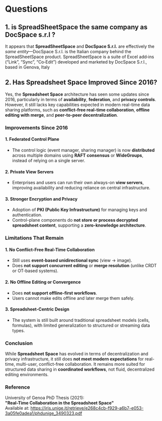 # Questions

## 1. is SpreadSheetSpace the same company as DocSpace s.r.l ?

It appears that **SpreadSheetSpace** and **DocSpace S.r.l.** are effectively the *same entity*—DocSpace S.r.l. is the Italian company behind the SpreadSheetSpace product. SpreadSheetSpace is a suite of Excel add‑ins (“Link”, “Sync”, “Co‑Edit”) developed and marketed by DocSpace S.r.l., based in Genova, Italy

## 2. Has Spreadsheet Space Improved Since 2016?

Yes, the **Spreadsheet Space** architecture has seen some updates since 2016, particularly in terms of **availability**, **federation**, and **privacy controls**. However, it still lacks key capabilities expected in modern real-time data sharing platforms, such as **conflict-free real-time collaboration**, **offline editing with merge**, and **peer-to-peer decentralization**.

### Improvements Since 2016

#### 1. **Federated Control Plane**

- The control logic (event manager, sharing manager) is now **distributed** across multiple domains using **RAFT consensus** or **WideGroups**, instead of relying on a single server.

#### 2. **Private View Servers**

- Enterprises and users can run their own always-on **view servers**, improving availability and reducing reliance on central infrastructure.

#### 3. **Stronger Encryption and Privacy**

- Adoption of **PKI (Public Key Infrastructure)** for managing keys and authentication.
- Control-plane components do **not store or process decrypted spreadsheet content**, supporting a **zero-knowledge architecture**.

### Limitations That Remain

#### 1. **No Conflict-Free Real-Time Collaboration**

- Still uses **event-based unidirectional sync** (view → image).
- Does **not support concurrent editing** or **merge resolution** (unlike CRDT or OT-based systems).

#### 2. **No Offline Editing or Convergence**

- Does **not support offline-first workflows**.
- Users cannot make edits offline and later merge them safely.

#### 3. **Spreadsheet-Centric Design**

- The system is still built around traditional spreadsheet models (cells, formulas), with limited generalization to structured or streaming data types.

### Conclusion

While **Spreadsheet Space** has evolved in terms of decentralization and privacy infrastructure, it still does **not meet modern expectations** for real-time, multi-user, conflict-free collaboration. It remains more suited for structured data sharing in **coordinated workflows**, not fluid, decentralized editing environments.

### Reference

University of Genoa PhD Thesis (2021):  
**"Real-Time Collaboration in the Spreadsheet Space"**  
Available at: <https://iris.unige.it/retrieve/e268c4cb-f929-a6b7-e053-3a05fe0adea1/phdunige_3490323.pdf>
